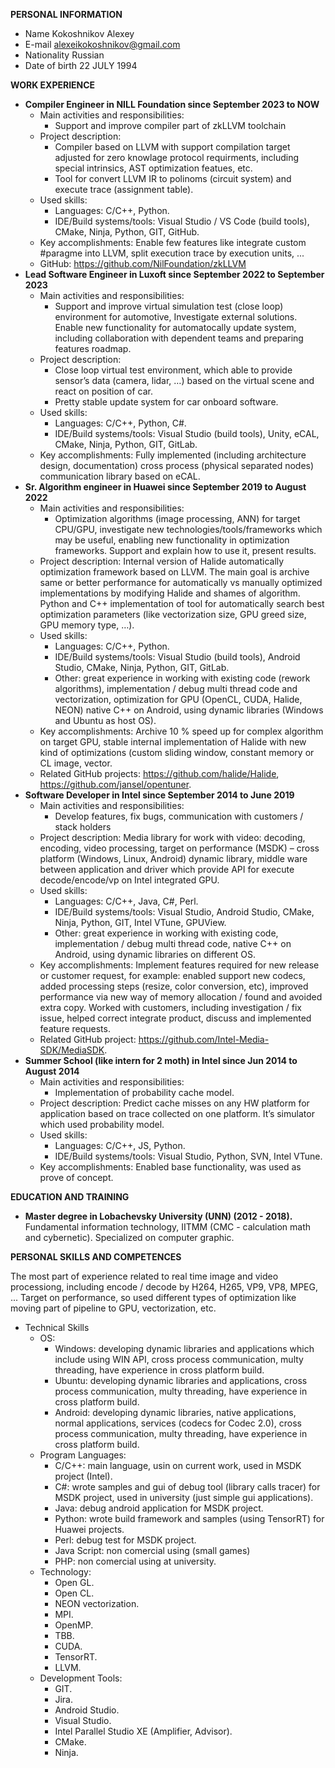 **PERSONAL INFORMATION**

* Name		Kokoshnikov Alexey
* E-mail		alexeikokoshnikov@gmail.com
* Nationality		Russian
* Date of birth		22 JULY 1994

**WORK EXPERIENCE**
* **Compiler Engineer in NILL Foundation since September 2023 to NOW**
  * Main activities and responsibilities:
      * Support and improve compiler part of zkLLVM toolchain
  * Project description:
      * Compiler based on LLVM with support compilation target adjusted for zero knowlage protocol requirments, including special intrinsics, AST optimization featues, etc.
      * Tool for convert LLVM IR to polinoms (circuit system) and execute trace (assignment table).
  * Used skills:
      * Languages: C/C++, Python.
      * IDE/Build systems/tools: Visual Studio / VS Code (build tools), CMake, Ninja, Python, GIT, GitHub.
  * Key accomplishments: Enable few features like integrate custom #paragme into LLVM, split execution trace by execution units, ...
  * GitHub: https://github.com/NilFoundation/zkLLVM
* **Lead Software Engineer in Luxoft since September 2022 to September 2023**
  * Main activities and responsibilities:
      * Support and improve virtual simulation test (close loop) environment for automotive, Investigate external solutions. Enable new functionality for automatocally update system, including collaboration with dependent teams and preparing features roadmap. 
  * Project description:
      * Close loop virtual test environment, which able to provide sensor’s data (camera, lidar, …) based on the virtual scene and react on position of car.
      * Pretty stable update system for car onboard software.
  * Used skills:
      * Languages: C/C++, Python, C#.
      * IDE/Build systems/tools: Visual Studio (build tools), Unity, eCAL, CMake, Ninja, Python, GIT, GitLab.
  * Key accomplishments: Fully implemented (including architecture design, documentation) cross process (physical separated nodes) communication library based on eCAL.
* **Sr. Algorithm engineer in Huawei since September 2019 to August 2022**
  * Main activities and responsibilities:
      * Optimization algorithms (image processing, ANN) for target CPU/GPU, investigate new technologies/tools/frameworks which may be useful, enabling new functionality in optimization frameworks. Support and explain how to use it, present results.
  * Project description: Internal version of Halide automatically optimization framework based on LLVM. The main goal is archive same or better performance for automatically vs manually optimized implementations by modifying Halide and shames of algorithm. Python and C++ implementation of tool for automatically search best optimization parameters (like vectorization size, GPU greed size, GPU memory type, …).
  * Used skills:
      * Languages: C/C++, Python.
      * IDE/Build systems/tools: Visual Studio (build tools), Android Studio, CMake, Ninja, Python, GIT, GitLab.
      * Other: great experience in working with existing code (rework algorithms), implementation / debug multi thread code and vectorization, optimization for GPU (OpenCL, CUDA, Halide, NEON) native C++ on Android, using dynamic libraries (Windows and Ubuntu as host OS).
  * Key accomplishments: Archive 10 % speed up for complex algorithm on target GPU, stable internal implementation of Halide with new kind of optimizations (custom sliding window, constant memory or CL image, vector.
  * Related GitHub projects: https://github.com/halide/Halide, https://github.com/jansel/opentuner.
* **Software Developer in Intel since September 2014 to June 2019**
  * Main activities and responsibilities:
      * Develop features, fix bugs, communication with customers / stack holders
  * Project description: Media library for work with video: decoding, encoding, video processing, target on performance (MSDK) – cross platform  (Windows, Linux, Android) dynamic library,  middle ware between application and driver which provide API for execute decode/encode/vp on Intel integrated GPU.
  * Used skills:
      * Languages: C/C++, Java, C#, Perl.
      * IDE/Build systems/tools: Visual Studio, Android Studio, CMake, Ninja, Python, GIT, Intel VTune, GPUView.
      * Other: great experience in  working with existing code, implementation / debug multi thread code, native C++ on Android, using dynamic libraries on different OS.
  * Key accomplishments: Implement features required for new release or customer request, for example: enabled support new codecs, added processing steps (resize, color conversion, etc), improved performance via new way of memory allocation / found and avoided extra copy. Worked with customers, including investigation / fix issue, helped correct integrate product, discuss and implemented feature requests.
  * Related GitHub project: https://github.com/Intel-Media-SDK/MediaSDK.
* **Summer School (like intern for 2 moth) in Intel since Jun 2014 to August 2014**
  * Main activities and responsibilities:
      * Implementation of probability cache model.
  * Project description: Predict cache misses on any HW platform for application based on trace collected on one platform. It’s simulator which used probability model.
  * Used skills:
      * Languages: C/C++, JS, Python.
      * IDE/Build systems/tools: Visual Studio, Python, SVN, Intel VTune.
  * Key accomplishments: Enabled base functionality, was used as prove of concept.

**EDUCATION AND TRAINING**
  * **Master degree in Lobachevsky University (UNN) (2012 - 2018).** Fundamental information technology, IITMM (CMC  - calculation math and cybernetic). Specialized on computer graphic.

**PERSONAL SKILLS AND COMPETENCES**


The most part of experience related to real time image and video processiong, including encode / decode by H264, H265, VP9, VP8, MPEG, ... Target on performance, so used different types of optimization like moving part of pipeline to GPU, vectorization, etc.

* Technical Skills
    * OS:
        * Windows: developing dynamic libraries and applications which include using WIN API, cross process communication, multy threading, have experience in cross platform build.
        * Ubuntu: developing dynamic libraries and applications, cross process communication, multy threading, have experience in cross platform build.
        * Android: developing dynamic libraries, native applications, normal applications, services (codecs for Codec 2.0), cross process communication, multy threading, have experience in cross platform build.
    * Program Languages:
        * C/C++: main language, usin on current work, used in MSDK project (Intel).
        * C#: wrote samples and gui of debug tool (library calls tracer) for MSDK project, used in university (just simple gui applications).
        * Java: debug android application for MSDK project.
        * Python: wrote build framework and samples (using TensorRT) for Huawei projects.
        * Perl: debug test for MSDK project.
        * Java Script: non comercial using (small games)
        * PHP: non comercial using at university.
    * Technology:
        * Open GL.
        * Open CL.
        * NEON vectorization.
        * MPI.
        * OpenMP.
        * TBB.
        * CUDA.
        * TensorRT.
        * LLVM.
    * Development Tools:
        * GIT.
        * Jira.
        * Android Studio.
        * Visual Studio.
        * Intel Parallel Studio XE (Amplifier, Advisor).
        * CMake.
        * Ninja.
